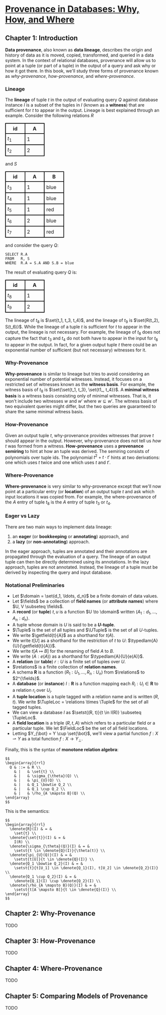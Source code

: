 <style>
  table {
    border-collapse: collapse;
  }

  th, td {
    border: 2px solid black;
    min-width: 50px;
    padding: 4pt;
  }
</style>

<p hidden>
$\newcommand{\set}[1]{\left\\{#1\right\\}}$
$\newcommand{\setst}[2]{\left\\{#1 \\,\middle|\\, #2\right\\}}$
$\newcommand{\lam}[2]{\lambda #1.\\>#2}$
$\newcommand{\typedlam}[3]{\lam{#1\in#2}{#3}}$
$\newcommand{\denote}[1]{[ \\! [{#1}] \\! ]}$
$\newcommand{\domain}{\textbf{D}}$
$\newcommand{\relations}{\mathcal{R}}$
$\newcommand{\fields}{\mathcal{U}}$
$\newcommand{\getfield}[2]{t \cdot A}$
$\newcommand{\Tuple}{Tuple}$
$\newcommand{\UTuple}{U\text{-}Tuple}$
$\newcommand{\TupleLoc}{TupleLoc}$
$\newcommand{\FieldLoc}{FieldLoc}$
</p>

# [Provenance in Databases: Why, How, and Where](https://scholar.google.com/scholar?cluster=14688264622623487965)
## Chapter 1: Introduction
**Data provenance**, also known as **data lineage**, describes the origin and
history of data as it is moved, copied, transformed, and queried in a data
system. In the context of relational databases, provenance will allow us to
point at a tuple (or part of a tuple) in the output of a query and ask why or
how it got there. In this book, we'll study three forms of provenance known as
*why-provenance*, *how-provenance*, and *where-provenance*.

### Lineage
The **lineage** of tuple $t$ in the output of evaluating query $Q$ against
database instance $I$ is a subset of the tuples in $I$ (known as a **witness**)
that are sufficient for $t$ to appear in the output. Lineage is best explained
through an example. Consider the following relations $R$

| id    | A |
| ----- | - |
| $t_1$ | 1 |
| $t_2$ | 2 |

and $S$

| id    | A | B    |
| ----- | - | ---- |
| $t_3$ | 1 | blue |
| $t_4$ | 1 | blue |
| $t_5$ | 1 | red  |
| $t_6$ | 2 | blue |
| $t_7$ | 2 | red  |


and consider the query $Q$:

```
SELECT R.A
FROM   R, S
WHERE  R.A = S.A AND S.B = blue
```

The result of evaluating query $Q$ is:

| id    | A |
| ----- | - |
| $t_8$ | 1 |
| $t_9$ | 2 |

The lineage of $t_8$ is $\set{t_1, t_3, t_4}$, and the lineage of $t_9$ is
$\set{R(t_2), S(t_6)}$. While the lineage of a tuple $t$ is sufficient for $t$
to appear in the output, the lineage is not necessary. For example, the lineage
of $t_8$ does not capture the fact that $t_3$ and $t_4$ do not both have to
appear in the input for $t_8$ to appear in the output. In fact, for a given
output tuple $t$ there could be an exponential number of sufficient (but not
necessary) witnesses for it.

### Why-Provenance
**Why-provenance** is similar to lineage but tries to avoid considering an
exponential number of potential witnesses. Instead, it focuses on a restricted
set of witnesses known as the **witness basis**. For example, the witness basis
of $t_8$ is $\set{\set{t_1, t_3}, \set{t1_, t_4}}$. A **minimal witness
basis** is a witness basis consisting only of minimal witnesses. That is, it
won't include two witnesses $w$ and $w'$ where $w \subseteq w'$. The witness
basis of two equivalent queries might differ, but the two queries are
guaranteed to share the same minimal witness basis.

### How-Provenance
Given an output tuple $t$, why-provenance provides witnesses that prove $t$
should appear in the output. However, why-provenance does not tell us *how* $t$
was formed from a witness. **How-provenance** uses a **provenance semiring** to
hint at how an tuple was derived. The semiring consists of polynomials over
tuple ids. The polynomial $t^2 + t \cdot t'$ hints at two derivations: one
which uses $t$ twice and one which uses $t$ and $t'$.

### Where-Provenance
**Where-provenance** is very similar to why-provenance except that we'll now
point at a particular entry (or **location**) of an output tuple $t$ and ask
which input locations it was copied from. For example, the where-provenance of
the $A$ entry of tuple $t_8$ is the $A$ entry of tuple $t_3$ or $t_4$.

### Eager vs Lazy
There are two main ways to implement data lineage:

1. an **eager** (or **bookkeeping** or **annotating**) approach, and
2. a **lazy** (or **non-annotating**) approach.

In the eager approach, tuples are annotated and their annotations are
propagated through the evaluation of a query. The lineage of an output tuple
can then be directly determined using its annotations. In the lazy approach,
tuples are not annotated. Instead, the lineage of a tuple must be derived by
inspecting the query and input database.

### Notational Preliminaries
- Let $\domain = \set{d_1, \ldots, d_n}$ be a finite domain of data values.
- Let $\fields$ be a collection of **field names** (or **attribute names**)
  where $U, V \subseteq \fields$.
- A **record** (or **tuple**) $t, u$ is a function $U \to \domain$ written
  $(A_1:d_1, \ldots, A_n:d_n)$.
- A tuple whose domain is $U$ is said to be a **$U$-tuple**.
- $\Tuple$ is the set of all tuples and $\UTuple$ is the set of all $U$-tuples.
- We write $\getfield{t}{A}$ as a shorthand for $t(A)$.
- We write $t[U]$ as a shorthand for the restriction of $t$ to $U$:
  $\typedlam{A}{U}{\getfield{t}{A}}$.
- We write $t[A \mapsto B]$ for the renaming of field $A$ to $B$.
- We write $(A: e(A))$ as a shorthand for $\typedlam{A}{U}{e(A)}$.
- A **relation** (or **table**) $r: U$ is a finite set of tuples over $U$.
- $\relations$ is a finite collection of **relation names**.
- A schema $\textbf{R}$ is a function $(R_1:U_1, \ldots, R_n:U_n)$ from
  $\relations$ to $2^{\fields}$.
- A **database** (or **instance**) $I: \textbf{R}$ is a function mapping each
  $R_i:U_i \in \textbf{R}$ to a relation $r_i$ over $U_i$.
- A **tuple location** is a tuple tagged with a relation name and is written
  $(R, t)$. We write $\TupleLoc = \relations \times \Tuple$ for the set of all
  tagged tuples.
- We can view a database $I$ as $\setst{(R, t)}{t \in I(R)} \subseteq \TupleLoc$.
- A **field location** is a triple $(R, t, A)$  which refers to a particular
  field or a particular tuple. We let $\FieldLoc$ be the set of all field
  locations.
- Letting $Y_{\bot} = Y \cup \set{\bot}$, we'll view a partial function $f: X
  \rightharpoonup Y$ as a total function $f: X \to Y_{\bot}$.

Finally, this is the syntax of **monotone relation algebra**:

```
$$
\begin{array}{rrl}
  Q & ::= & R \\
    & |   & \set{t} \\
    & |   & \sigma_{\theta}(Q) \\
    & |   & \pi_{U}(Q) \\
    & |   & Q_1 \bowtie Q_2 \\
    & |   & Q_1 \cup Q_2 \\
    & |   & \rho_{A \mapsto B}(Q) \\
\end{array}
$$
```

This is the semantics:

```
$$
\begin{array}{rrl}
  \denote{R}(I) & = &
    \set{t} \\
  \denote{\set{t}}(I) & = &
    I(R) \\
  \denote{\sigma_{\theta}(Q)}(I) & = &
    \setst{t \in \denote{Q}(I)}{\theta(t)} \\
  \denote{\pi_{U}(Q)}(I) & = &
    \setst{t[U]}{t \in \denote{Q}(I)} \\
  \denote{Q_1 \bowtie Q_2}(I) & = &
    \setst{t}{t[U_1] \in \denote{Q_1}(I), t[U_2] \in \denote{Q_2}(I)} \\
  \denote{Q_1 \cup Q_2}(I) & = &
    \denote{Q_1}(I) \cup \denote{Q_2}(I) \\
  \denote{\rho_{A \mapsto B}(Q)}(I) & = &
    \setst{t[A \mapsto B]}{t \in \denote{Q}(I)} \\
\end{array}
$$
```

## Chapter 2: Why-Provenance
TODO

## Chapter 3: How-Provenance
TODO

## Chapter 4: Where-Provenance
TODO

## Chapter 5: Comparing Models of Provenance
TODO

<script type="text/javascript" async
  src="https://cdn.mathjax.org/mathjax/latest/MathJax.js?config=TeX-MML-AM_CHTML">
</script>
